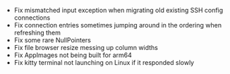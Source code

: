 - Fix mismatched input exception when migrating old existing SSH config connections
- Fix connection entries sometimes jumping around in the ordering when refreshing them
- Fix some rare NullPointers
- Fix file browser resize messing up column widths
- Fix AppImages not being built for arm64
- Fix kitty terminal not launching on Linux if it responded slowly
